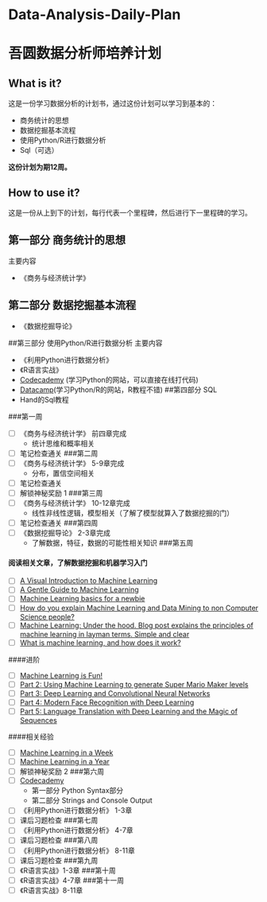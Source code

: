 # Data-Analysis-Daily-Plan
# 吾圆数据分析师培养计划

## What is it?
这是一份学习数据分析的计划书，通过这份计划可以学习到基本的：
- 商务统计的思想
- 数据挖掘基本流程
- 使用Python/R进行数据分析
- Sql（可选）

**这份计划为期12周。**
## How to use it?
这是一份从上到下的计划，每行代表一个里程碑，然后进行下一里程碑的学习。

## 第一部分 商务统计的思想
主要内容
- 《商务与经济统计学》

## 第二部分 数据挖掘基本流程
- 《数据挖掘导论》

##第三部分 使用Python/R进行数据分析
主要内容
- 《利用Python进行数据分析》
- 《R语言实战》
-  [Codecademy](https://www.codecademy.com/learn/python) (学习Python的网站，可以直接在线打代码)
-  [Datacamp](https://www.datacamp.com/courses?learn=python_programming)(学习Python/R的网站，R教程不错)
##第四部分 SQL
- Hand的Sql教程

###第一周
- [ ] 《商务与经济统计学》 前四章完成
	- 统计思维和概率相关
- [ ] 笔记检查通关
###第二周
- [ ] 《商务与经济统计学》 5-9章完成
	- 分布，置信空间相关
- [ ] 笔记检查通关
- [ ] 解锁神秘奖励 1
###第三周
- [ ] 《商务与经济统计学》 10-12章完成
	- 线性非线性逻辑，模型相关（了解了模型就算入了数据挖掘的门）
- [ ] 笔记检查通关
###第四周
- [ ] 《数据挖掘导论》 2-3章完成
	- 了解数据，特征，数据的可能性相关知识
###第五周
#### 阅读相关文章，了解数据挖掘和机器学习入门
- [ ] [A Visual Introduction to Machine Learning](http://www.r2d3.us/visual-intro-to-machine-learning-part-1/)
- [ ] [A Gentle Guide to Machine Learning](https://blog.monkeylearn.com/a-gentle-guide-to-machine-learning/)
- [ ] [Machine Learning basics for a newbie](https://www.analyticsvidhya.com/blog/2015/06/machine-learning-basics/)
- [ ] [How do you explain Machine Learning and Data Mining to non Computer Science people?](https://www.quora.com/How-do-you-explain-Machine-Learning-and-Data-Mining-to-non-Computer-Science-people)
- [ ] [Machine Learning: Under the hood. Blog post explains the principles of machine learning in layman terms. Simple and clear](https://georgemdallas.wordpress.com/2013/06/11/big-data-data-mining-and-machine-learning-under-the-hood/)
- [ ] [What is machine learning, and how does it work?](https://www.youtube.com/watch?v=elojMnjn4kk&list=PL5-da3qGB5ICeMbQuqbbCOQWcS6OYBr5A&index=1)

####进阶
- [ ] [Machine Learning is Fun!](https://medium.com/@ageitgey/machine-learning-is-fun-80ea3ec3c471#.37ue6caww)
- [ ] [Part 2: Using Machine Learning to generate Super Mario Maker levels](https://medium.com/@ageitgey/machine-learning-is-fun-part-2-a26a10b68df3#.kh7qgvp1b)
- [ ] [Part 3: Deep Learning and Convolutional Neural Networks](https://medium.com/@ageitgey/machine-learning-is-fun-part-3-deep-learning-and-convolutional-neural-networks-f40359318721#.44rhxy637)
- [ ] [Part 4: Modern Face Recognition with Deep Learning](https://medium.com/@ageitgey/machine-learning-is-fun-part-4-modern-face-recognition-with-deep-learning-c3cffc121d78#.3rwmq0ddc)
- [ ] [Part 5: Language Translation with Deep Learning and the Magic of Sequences](https://medium.com/@ageitgey/machine-learning-is-fun-part-5-language-translation-with-deep-learning-and-the-magic-of-sequences-2ace0acca0aa#.wyfthap4c)

####相关经验
- [ ] [Machine Learning in a Week](https://medium.com/learning-new-stuff/machine-learning-in-a-week-a0da25d59850#.tk6ft2kcg)
- [ ] [Machine Learning in a Year](https://medium.com/learning-new-stuff/machine-learning-in-a-year-cdb0b0ebd29c#.hhcb9fxk1)
- [ ] 解锁神秘奖励 2
###第六周
- [ ] [Codecademy](https://www.codecademy.com/learn/python)  
	- 第一部分 Python Syntax部分
	- 第二部分 Strings and Console Output
- [ ] 《利用Python进行数据分析》   1-3章
- [ ]  课后习题检查
###第七周
- [ ] 《利用Python进行数据分析》   4-7章
- [ ] 课后习题检查
###第八周
- [ ] 《利用Python进行数据分析》   8-11章
- [ ] 课后习题检查
###第九周
- [ ] 《R语言实战》1-3章
###第十周
- [ ] 《R语言实战》4-7章
###第十一周
- [ ] 《R语言实战》8-11章
